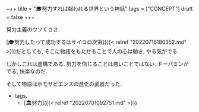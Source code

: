 +++
title = "🎓努力すれば報われる世界という神話"
tags = ["CONCEPT"]
draft = false
+++

努力主義のウソくささ.

[🎓努力したって成功するはサイコロ次第]({{< relref "20220716180352.md" >}})だとしても, そこに物語をもたせることで人の心は動き, やる気がでる.

しかしこれは虚構である. 努力を信じることは悪いことではない. ドーパミンがでる, 快楽なのだ.

そして物語はホモサピエンスの進化の武器だった.

-   tags.
    -   [🏛努力]({{< relref "20220701092751.md" >}})
